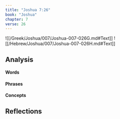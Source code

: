 ```yaml
---
title: "Joshua 7:26"
book: "Joshua"
chapter: 7
verse: 26
---
```

![[/Greek/Joshua/007/Joshua-007-026G.md#Text]]
![[/Hebrew/Joshua/007/Joshua-007-026H.md#Text]]

## Analysis

#### Words

#### Phrases

#### Concepts

## Reflections
